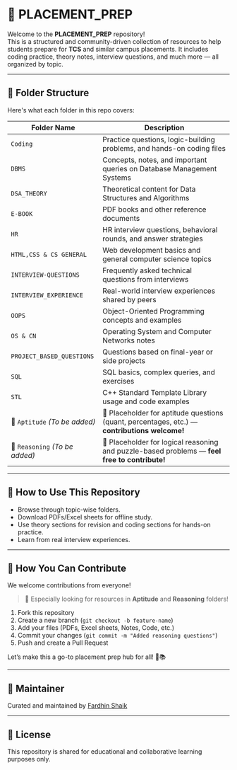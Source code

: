 # 🧠 PLACEMENT_PREP

Welcome to the **PLACEMENT_PREP** repository!  
This is a structured and community-driven collection of resources to help students prepare for **TCS** and similar campus placements. It includes coding practice, theory notes, interview questions, and much more — all organized by topic.

---

## 📁 Folder Structure

Here's what each folder in this repo covers:

| Folder Name                     | Description                                                                 |
|--------------------------------|-----------------------------------------------------------------------------|
| `Coding`                       | Practice questions, logic-building problems, and hands-on coding files      |
| `DBMS`                         | Concepts, notes, and important queries on Database Management Systems       |
| `DSA_THEORY`                   | Theoretical content for Data Structures and Algorithms                      |
| `E-BOOK`                       | PDF books and other reference documents                                     |
| `HR`                           | HR interview questions, behavioral rounds, and answer strategies            |
| `HTML,CSS & CS GENERAL`        | Web development basics and general computer science topics                  |
| `INTERVIEW-QUESTIONS`          | Frequently asked technical questions from interviews                        |
| `INTERVIEW_EXPERIENCE`         | Real-world interview experiences shared by peers                            |
| `OOPS`                         | Object-Oriented Programming concepts and examples                           |
| `OS & CN`                      | Operating System and Computer Networks notes                                |
| `PROJECT_BASED_QUESTIONS`      | Questions based on final-year or side projects                              |
| `SQL`                          | SQL basics, complex queries, and exercises                                  |
| `STL`                          | C++ Standard Template Library usage and code examples                       |
| 🚧 `Aptitude` *(To be added)*        | 📌 Placeholder for aptitude questions (quant, percentages, etc.) — **contributions welcome!** |
| 🚧 `Reasoning` *(To be added)*       | 📌 Placeholder for logical reasoning and puzzle-based problems — **feel free to contribute!** |

---

## 🎯 How to Use This Repository

- Browse through topic-wise folders.
- Download PDFs/Excel sheets for offline study.
- Use theory sections for revision and coding sections for hands-on practice.
- Learn from real interview experiences.

---

## 🤝 How You Can Contribute

We welcome contributions from everyone!

> 📌 Especially looking for resources in **Aptitude** and **Reasoning** folders!

1. Fork this repository
2. Create a new branch (`git checkout -b feature-name`)
3. Add your files (PDFs, Excel sheets, Notes, Code, etc.)
4. Commit your changes (`git commit -m "Added reasoning questions"`)
5. Push and create a Pull Request

Let’s make this a go-to placement prep hub for all! 💼📚

---

## 🙌 Maintainer

Curated and maintained by [Fardhin Shaik](https://github.com/fardhinshaik)

---

## 📌 License

This repository is shared for educational and collaborative learning purposes only.
